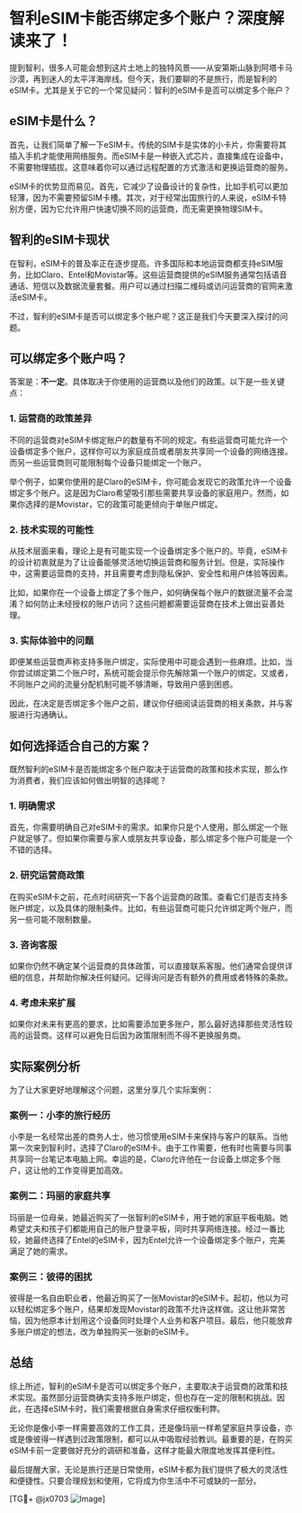 # 智利eSIM卡能否绑定多个账户？深度解读来了！

提到智利，很多人可能会想到这片土地上的独特风景——从安第斯山脉到阿塔卡马沙漠，再到迷人的太平洋海岸线。但今天，我们要聊的不是旅行，而是智利的eSIM卡。尤其是关于它的一个常见疑问：智利的eSIM卡是否可以绑定多个账户？

## eSIM卡是什么？

首先，让我们简单了解一下eSIM卡。传统的SIM卡是实体的小卡片，你需要将其插入手机才能使用网络服务。而eSIM卡是一种嵌入式芯片，直接集成在设备中，不需要物理插拔。这意味着你可以通过远程配置的方式激活和更换运营商的服务。

eSIM卡的优势显而易见。首先，它减少了设备设计的复杂性，比如手机可以更加轻薄，因为不需要预留SIM卡槽。其次，对于经常出国旅行的人来说，eSIM卡特别方便，因为它允许用户快速切换不同的运营商，而无需更换物理SIM卡。

## 智利的eSIM卡现状

在智利，eSIM卡的普及率正在逐步提高。许多国际和本地运营商都支持eSIM服务，比如Claro、Entel和Movistar等。这些运营商提供的eSIM服务通常包括语音通话、短信以及数据流量套餐。用户可以通过扫描二维码或访问运营商的官网来激活eSIM卡。

不过，智利的eSIM卡是否可以绑定多个账户呢？这正是我们今天要深入探讨的问题。

## 可以绑定多个账户吗？

答案是：**不一定**。具体取决于你使用的运营商以及他们的政策。以下是一些关键点：

### 1. **运营商的政策差异**
   不同的运营商对eSIM卡绑定账户的数量有不同的规定。有些运营商可能允许一个设备绑定多个账户，这样你可以为家庭成员或者朋友共享同一个设备的网络连接。而另一些运营商则可能限制每个设备只能绑定一个账户。

   举个例子，如果你使用的是Claro的eSIM卡，你可能会发现它的政策允许一个设备绑定多个账户。这是因为Claro希望吸引那些需要共享设备的家庭用户。然而，如果你选择的是Movistar，它的政策可能更倾向于单账户绑定。

### 2. **技术实现的可能性**
   从技术层面来看，理论上是有可能实现一个设备绑定多个账户的。毕竟，eSIM卡的设计初衷就是为了让设备能够灵活地切换运营商和服务计划。但是，实际操作中，这需要运营商的支持，并且需要考虑到隐私保护、安全性和用户体验等因素。

   比如，如果你在一个设备上绑定了多个账户，如何确保每个账户的数据流量不会混淆？如何防止未经授权的账户访问？这些问题都需要运营商在技术上做出妥善处理。

### 3. **实际体验中的问题**
   即便某些运营商声称支持多账户绑定，实际使用中可能会遇到一些麻烦。比如，当你尝试绑定第二个账户时，系统可能会提示你先解除第一个账户的绑定。又或者，不同账户之间的流量分配机制可能不够清晰，导致用户感到困惑。

   因此，在决定是否绑定多个账户之前，建议你仔细阅读运营商的相关条款，并与客服进行沟通确认。

## 如何选择适合自己的方案？

既然智利的eSIM卡是否能绑定多个账户取决于运营商的政策和技术实现，那么作为消费者，我们应该如何做出明智的选择呢？

### 1. **明确需求**
   首先，你需要明确自己对eSIM卡的需求。如果你只是个人使用，那么绑定一个账户就足够了。但如果你需要与家人或朋友共享设备，那么绑定多个账户可能是一个不错的选择。

### 2. **研究运营商政策**
   在购买eSIM卡之前，花点时间研究一下各个运营商的政策。查看它们是否支持多账户绑定，以及具体的限制条件。比如，有些运营商可能只允许绑定两个账户，而另一些可能不限制数量。

### 3. **咨询客服**
   如果你仍然不确定某个运营商的具体政策，可以直接联系客服。他们通常会提供详细的信息，并帮助你解决任何疑问。记得询问是否有额外的费用或者特殊的条款。

### 4. **考虑未来扩展**
   如果你对未来有更高的要求，比如需要添加更多账户，那么最好选择那些灵活性较高的运营商。这样可以避免日后因为政策限制而不得不更换服务商。

## 实际案例分析

为了让大家更好地理解这个问题，这里分享几个实际案例：

### 案例一：小李的旅行经历
小李是一名经常出差的商务人士，他习惯使用eSIM卡来保持与客户的联系。当他第一次来到智利时，选择了Claro的eSIM卡。由于工作需要，他有时也需要与同事共享同一台笔记本电脑上网。幸运的是，Claro允许他在一台设备上绑定多个账户，这让他的工作变得更加高效。

### 案例二：玛丽的家庭共享
玛丽是一位母亲，她最近购买了一张智利的eSIM卡，用于她的家庭平板电脑。她希望丈夫和孩子们都能用自己的账户登录平板，同时共享网络连接。经过一番比较，她最终选择了Entel的eSIM卡，因为Entel允许一个设备绑定多个账户，完美满足了她的需求。

### 案例三：彼得的困扰
彼得是一名自由职业者，他最近购买了一张Movistar的eSIM卡。起初，他以为可以轻松绑定多个账户，结果却发现Movistar的政策不允许这样做。这让他非常苦恼，因为他原本计划用这个设备同时处理个人业务和客户项目。最后，他只能放弃多账户绑定的想法，改为单独购买一张新的eSIM卡。

## 总结

综上所述，智利的eSIM卡是否可以绑定多个账户，主要取决于运营商的政策和技术实现。虽然部分运营商确实支持多账户绑定，但也存在一定的限制和挑战。因此，在选择eSIM卡时，我们需要根据自身需求仔细权衡利弊。

无论你是像小李一样需要高效的工作工具，还是像玛丽一样希望家庭共享设备，亦或是像彼得一样遇到过政策限制，都可以从中吸取经验教训。最重要的是，在购买eSIM卡前一定要做好充分的调研和准备，这样才能最大限度地发挥其便利性。

最后提醒大家，无论是旅行还是日常使用，eSIM卡都为我们提供了极大的灵活性和便捷性。只要合理规划和使用，它将成为你生活中不可或缺的一部分。

[TG💪+ @jx0703 ![Image](https://github.com/user-attachments/assets/dbca1d08-cadb-493c-b0ec-ad6f7a83f270)]